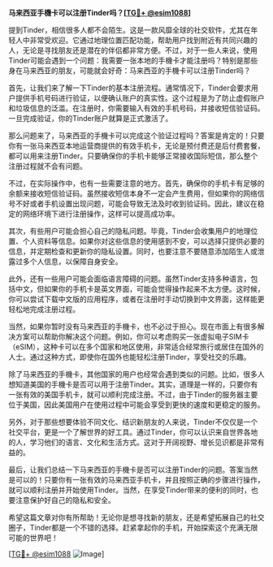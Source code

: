 **马来西亚手機卡可以注册Tinder吗？[[TG💪+ @esim1088](https://t.me/s/esim1088)]**

提到Tinder，相信很多人都不会陌生。这是一款风靡全球的社交软件，尤其在年轻人中非常受欢迎。它通过地理位置匹配功能，帮助用户找到附近有共同兴趣的人，无论是寻找朋友还是潜在的伴侣都非常方便。不过，对于一些人来说，使用Tinder可能会遇到一个问题：我需要一张本地的手機卡才能注册吗？特别是那些身在马来西亚的朋友，可能就会好奇：马来西亚的手機卡可以注册Tinder吗？

首先，让我们来了解一下Tinder的基本注册流程。通常情况下，Tinder会要求用户提供手机号码进行验证，以便确认账户的真实性。这个过程是为了防止虚假账户和垃圾信息的泛滥。在注册时，你需要输入有效的手机号码，并接收短信验证码。一旦完成验证，你的Tinder账户就算是正式激活了。

那么问题来了，马来西亚的手機卡可以完成这个验证过程吗？答案是肯定的！只要你有一张马来西亚本地运营商提供的有效手机卡，无论是预付费还是后付费套餐，都可以用来注册Tinder。只要确保你的手机卡能够正常接收国际短信，那么整个注册过程就不会有问题。

不过，在实际操作中，也有一些需要注意的地方。首先，确保你的手机卡有足够的余额来接收短信验证码。虽然接收短信本身不一定会产生费用，但如果你的网络信号不好或者手机设置出现问题，可能会导致无法及时收到验证码。因此，建议在稳定的网络环境下进行注册操作，这样可以提高成功率。

其次，有些用户可能会担心自己的隐私问题。毕竟，Tinder会收集用户的地理位置、个人资料等信息。如果你对这些信息的使用感到不安，可以选择只提供必要的信息，并定期检查和更新你的隐私设置。同时，也要注意不要随意添加陌生人或泄露过多个人信息，以保障自身安全。

此外，还有一些用户可能会面临语言障碍的问题。虽然Tinder支持多种语言，包括中文，但如果你的手机卡是英文界面，可能会觉得操作起来不太方便。这时候，你可以尝试下载中文版的应用程序，或者在注册时手动切换到中文界面，这样能更轻松地完成注册过程。

当然，如果你暂时没有马来西亚的手機卡，也不必过于担心。现在市面上有很多解决方案可以帮助你解决这个问题。例如，你可以考虑购买一张虚拟电子SIM卡（eSIM），这种卡可以在多个国家和地区使用，非常适合经常旅行或居住在国外的人士。通过这种方式，即使你在国外也能轻松注册Tinder，享受社交的乐趣。

除了马来西亚的手機卡，其他国家的用户也经常会遇到类似的问题。比如，很多人想知道美国的手機卡是否可以用于注册Tinder。其实，道理是一样的，只要你有一张有效的美国手机卡，就可以顺利完成注册。不过，由于Tinder的服务器主要位于美国，因此美国用户在使用过程中可能会享受到更快的速度和更稳定的服务。

另外，对于那些想要体验不同文化、结识新朋友的人来说，Tinder不仅仅是一个社交平台，更是一个了解世界的好工具。通过Tinder，你可以认识来自世界各地的人，学习他们的语言、文化和生活方式。这对于开阔视野、增长见识都是非常有益的。

最后，让我们总结一下马来西亚的手機卡是否可以注册Tinder的问题。答案当然是可以的！只要你有一张有效的马来西亚手机卡，并且按照正确的步骤进行操作，就可以顺利注册并开始使用Tinder。当然，在享受Tinder带来的便利的同时，也要注意保护好自己的隐私和安全。

希望这篇文章对你有所帮助！无论你是想寻找新的朋友，还是希望拓展自己的社交圈子，Tinder都是一个不错的选择。赶紧拿起你的手机，开始探索这个充满无限可能的世界吧！

[[TG💪+ @esim1088](https://t.me/s/esim1088) ![Image](https://i.postimg.cc/4NQfJmqS/Snipaste-2025-05-13-00-14-12.png)]